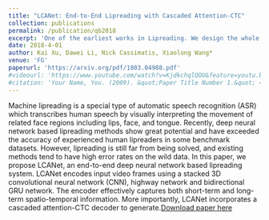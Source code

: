 ```yaml
---
title: "LCANet: End-to-End Lipreading with Cascaded Attention-CTC"
collection: publications
permalink: /publication/qb2018
excerpt: 'One of the earliest works in Lipreading. We design the whole pipeline and make it run in real-time using mobile cpu'
date: 2018-4-01
author: Kai Xu, Dawei Li, Nick Cassimatis, Xiaolong Wang*
venue: 'FG'
paperurl: 'https://arxiv.org/pdf/1803.04988.pdf'
#videourl: 'https://www.youtube.com/watch?v=KjdkchqlQOU&feature=youtu.be'
#citation: 'Your Name, You. (2009). &quot;Paper Title Number 1.&quot; <i>Journal 1</i>. 1(1).'
---
```

Machine lipreading is a special type of automatic speech recognition (ASR) which transcribes human speech by visually interpreting the movement of related face regions including lips, face, and tongue. Recently, deep neural network based lipreading methods show great potential and have exceeded the accuracy of experienced human lipreaders in some benchmark datasets. However, lipreading is still far from being solved, and existing methods tend to have high error rates on the wild data. In this paper, we propose LCANet, an end-to-end deep neural network based lipreading system. LCANet encodes input video frames using a stacked 3D convolutional neural network (CNN), highway network and bidirectional GRU network. The encoder effectively captures both short-term and long-term spatio-temporal information. More importantly, LCANet incorporates a cascaded attention-CTC decoder to generate.[Download paper here](https://arxiv.org/pdf/1803.04988.pdf)

